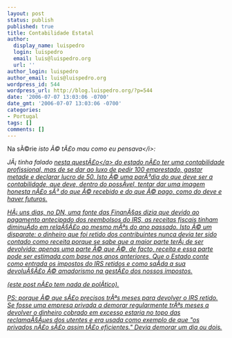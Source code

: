 ```yaml
---
layout: post
status: publish
published: true
title: Contabilidade Estatal
author:
  display_name: luispedro
  login: luispedro
  email: luis@luispedro.org
  url: ''
author_login: luispedro
author_email: luis@luispedro.org
wordpress_id: 544
wordpress_url: http://blog.luispedro.org/?p=544
date: '2006-07-07 13:03:06 -0700'
date_gmt: '2006-07-07 13:03:06 -0700'
categories:
- Portugal
tags: []
comments: []
---
```

<p>Na s&Atilde;&copy;rie <i>isto &Atilde;&copy; t&Atilde;&pound;o mau como eu pensava<&#47;i>:</p>
<p>J&Atilde;&iexcl; tinha falado <a href="http:&#47;&#47;blog.luispedro.org&#47;?p=461">nesta quest&Atilde;&pound;o<&#47;a> do estado n&Atilde;&pound;o ter uma contabilidade profissional, mas de se dar ao luxo de pedir 100 emprestado, gastar metade e declarar lucro de 50. Isto &Atilde;&copy; uma par&Atilde;&sup3;dia do que deve ser a contabilidade, que deve, dentro do poss&Atilde;&shy;vel, tentar dar uma imagem honesta n&Atilde;&pound;o s&Atilde;&sup3; do que &Atilde;&copy; recebido e do que &Atilde;&copy; pago, como do deve e haver futuros.</p>
<p>H&Atilde;&iexcl; uns dias, no DN, uma fonte das Finan&Atilde;&sect;as dizia que devido ao pagamento antecipado dos reembolsos do IRS, as receitas fiscais tinham diminu&Atilde;&shy;do em rela&Atilde;&sect;&Atilde;&pound;o ao mesmo m&Atilde;&ordf;s do ano passado. Isto &Atilde;&copy; um disparate: o dinheiro que foi retido dos contribuintes nunca devia ter sido contado como receita porque se sabe que a maior parte ter&Atilde;&iexcl; de ser devolvida: apenas uma parte &Atilde;&copy; que &Atilde;&copy;, de facto, receita e essa parte pode ser estimada com base nos anos anteriores. Que o Estado conte como entrada os impostos do IRS retidos e como sa&Atilde;&shy;da a sua devolu&Atilde;&sect;&Atilde;&pound;o &Atilde;&copy; amadorismo na gest&Atilde;&pound;o dos nossos impostos.</p>
<p>(este post n&Atilde;&pound;o tem nada de pol&Atilde;&shy;tico).</p>
<p>PS: porque &Atilde;&copy; que s&Atilde;&pound;o precisos tr&Atilde;&ordf;s meses para devolver o IRS retido. Se fosse uma empresa privada a demorar regularmente tr&Atilde;&ordf;s meses a devolver o dinheiro cobrado em excesso estaria no topo das reclama&Atilde;&sect;&Atilde;&micro;es dos utentes e era usada como exemplo de que "os privados n&Atilde;&pound;o s&Atilde;&pound;o assim t&Atilde;&pound;o eficientes." Devia demorar um dia ou dois.</p>
